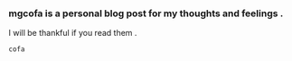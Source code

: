 ### mgcofa is a personal blog post for my thoughts and feelings . 

I will be thankful if you read them . 

`cofa`
